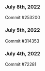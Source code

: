 ### July 8th, 2022

Commit #253200

### July 5th, 2022

Commit #314353


### July 4th, 2022

Commit #72281
